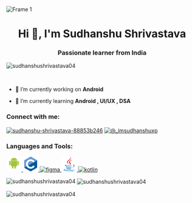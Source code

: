 ![Frame 1](https://user-images.githubusercontent.com/116457422/197374385-cbb1635d-27d4-4328-a4c9-af461bb3cb70.png)

<h1 align="center">Hi 👋, I'm Sudhanshu Shrivastava</h1>
<h3 align="center">Passionate learner from India</h3>

<p align="left"> <img src="https://komarev.com/ghpvc/?username=sudhanshushrivastava04&label=Profile%20views&color=0e75b6&style=flat" alt="sudhanshushrivastava04" /> </p>

<p align="left"> <a href="https://twitter.com/" target="blank"><img src="https://img.shields.io/twitter/follow/?logo=twitter&style=for-the-badge" alt="" /></a> </p>

- 🔭 I’m currently working on **Android**

- 🌱 I’m currently learning **Android , UI/UX , DSA**

<h3 align="left">Connect with me:</h3>
<p align="left">
<a href="https://linkedin.com/in/sudhanshu shrivastava" target="blank"><img align="center" src="https://raw.githubusercontent.com/rahuldkjain/github-profile-readme-generator/master/src/images/icons/Social/linked-in-alt.svg" alt="sudhanshu-shrivastava-88853b246" height="30" width="40" /></a>
<a href="https://instagram.com/_imsudhanshuxp" target="blank"><img align="center" src="https://raw.githubusercontent.com/rahuldkjain/github-profile-readme-generator/master/src/images/icons/Social/instagram.svg" alt="@_imsudhanshuxp" height="30" width="40" /></a>
</p>

<h3 align="left">Languages and Tools:</h3>
<p align="left"> <a href="https://developer.android.com" target="_blank" rel="noreferrer"> <img src="https://raw.githubusercontent.com/devicons/devicon/master/icons/android/android-original-wordmark.svg" alt="android" width="40" height="40"/> </a> <a href="https://www.cprogramming.com/" target="_blank" rel="noreferrer"> <img src="https://raw.githubusercontent.com/devicons/devicon/master/icons/c/c-original.svg" alt="c" width="40" height="40"/> </a> <a href="https://www.figma.com/" target="_blank" rel="noreferrer"> <img src="https://www.vectorlogo.zone/logos/figma/figma-icon.svg" alt="figma" width="40" height="40"/> </a> <a href="https://www.java.com" target="_blank" rel="noreferrer"> <img src="https://raw.githubusercontent.com/devicons/devicon/master/icons/java/java-original.svg" alt="java" width="40" height="40"/> </a> <a href="https://kotlinlang.org" target="_blank" rel="noreferrer"> <img src="https://www.vectorlogo.zone/logos/kotlinlang/kotlinlang-icon.svg" alt="kotlin" width="40" height="40"/> </a> </p>

<p><img align="left" src="https://github-readme-stats.vercel.app/api/top-langs?username=sudhanshushrivastava04&show_icons=true&locale=en&layout=compact" alt="sudhanshushrivastava04" /></p>

<p>&nbsp;<img align="center" src="https://github-readme-stats.vercel.app/api?username=sudhanshushrivastava04&show_icons=true&locale=en" alt="sudhanshushrivastava04" /></p>

<p><img align="center" src="https://github-readme-streak-stats.herokuapp.com/?user=sudhanshushrivastava04&" alt="sudhanshushrivastava04" /></p>

